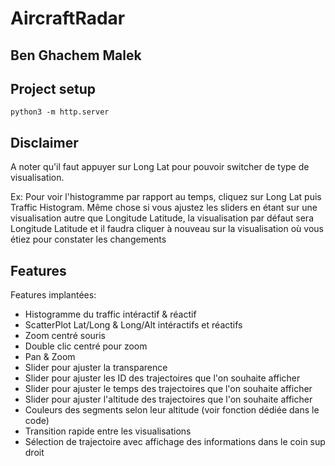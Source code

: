 # AircraftRadar
## Ben Ghachem Malek

## Project setup
```
python3 -m http.server
```

## Disclaimer
A noter qu'il faut appuyer sur Long Lat pour pouvoir switcher de type de visualisation.

Ex: Pour voir l'histogramme par rapport au temps, cliquez sur Long Lat puis Traffic Histogram. Même chose si vous ajustez les sliders en étant sur une visualisation autre que Longitude Latitude, la visualisation par défaut sera Longitude Latitude et il faudra cliquer à nouveau sur la visualisation où vous étiez pour constater les changements

## Features
Features implantées:
- Histogramme du traffic intéractif & réactif
- ScatterPlot Lat/Long & Long/Alt intéractifs et réactifs
- Zoom centré souris
- Double clic centré pour zoom
- Pan & Zoom
- Slider pour ajuster la transparence
- Slider pour ajuster les ID des trajectoires que l'on souhaite afficher
- Slider pour ajuster le temps des trajectoires que l'on souhaite afficher
- Slider pour ajuster l'altitude des trajectoires que l'on souhaite afficher
- Couleurs des segments selon leur altitude (voir fonction dédiée dans le code)
- Transition rapide entre les visualisations
- Sélection de trajectoire avec affichage des informations dans le coin sup droit
